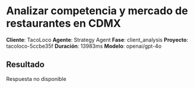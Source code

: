 # Analizar competencia y mercado de restaurantes en CDMX

**Cliente**: TacoLoco
**Agente**: Strategy Agent
**Fase**: client_analysis
**Proyecto**: tacoloco-5ccbe35f
**Duración**: 13983ms
**Modelo**: openai/gpt-4o

## Resultado

Respuesta no disponible